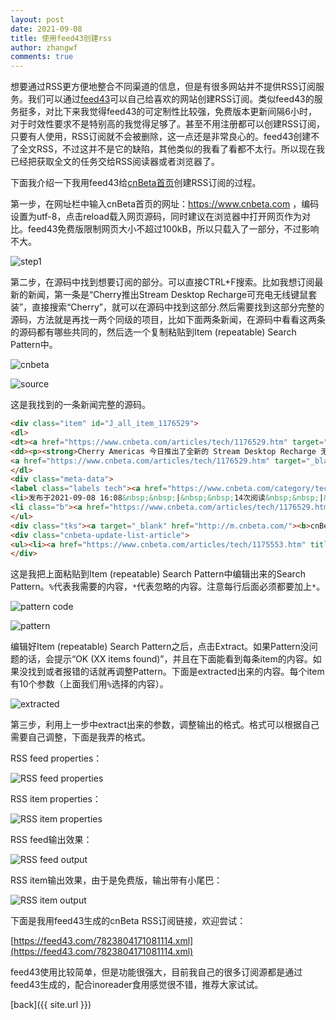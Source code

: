 ```yaml
---
layout: post
date: 2021-09-08
title: 使用feed43创建rss
author: zhangwf
comments: true
---
```


想要通过RSS更方便地整合不同渠道的信息，但是有很多网站并不提供RSS订阅服务。我们可以通过[feed43](https://feed43.com)可以自己给喜欢的网站创建RSS订阅。类似feed43的服务挺多，对比下来我觉得feed43的可定制性比较强，免费版本更新间隔6小时，对于时效性要求不是特别高的我觉得足够了。甚至不用注册都可以创建RSS订阅，只要有人使用，RSS订阅就不会被删除，这一点还是非常良心的。feed43创建不了全文RSS，不过这并不是它的缺陷，其他类似的我看了看都不太行。所以现在我已经把获取全文的任务交给RSS阅读器或者浏览器了。

下面我介绍一下我用feed43给[cnBeta首页](https://www.cnbeta.com)创建RSS订阅的过程。

第一步，在网址栏中输入cnBeta首页的网址：https://www.cnbeta.com ，编码设置为utf-8，点击reload载入网页源码，同时建议在浏览器中打开网页作为对比。feed43免费版限制网页大小不超过100kB，所以只载入了一部分，不过影响不大。

![step1](/assets/img/creat-rss-with-feed43/feed43-1.PNG)

第二步，在源码中找到想要订阅的部分。可以直接CTRL+F搜索。比如我想订阅最新的新闻，第一条是“Cherry推出Stream Desktop Recharge可充电无线键鼠套装”，直接搜索“Cherry”，就可以在源码中找到这部分.然后需要找到这部分完整的源码，方法就是再找一两个同级的项目，比如下面两条新闻，在源码中看看这两条的源码都有哪些共同的，然后选一个复制粘贴到Item (repeatable) Search Pattern中。

![cnbeta](/assets/img/creat-rss-with-feed43/feed43-2.PNG)

![source](/assets/img/creat-rss-with-feed43/feed43-3.PNG)

这是我找到的一条新闻完整的源码。

```html
<div class="item" id="J_all_item_1176529">
<dl>
<dt><a href="https://www.cnbeta.com/articles/tech/1176529.htm" target="_blank">Cherry推出Stream Desktop Recharge可充电无线键鼠套装</a></dt>
<dd><p><strong>Cherry Americas 今日推出了全新的 Stream Desktop Recharge 无线键鼠套装，可知其采用了镍氢充电电池，续航可达数月，非常适合家用 / 办公环境。</strong>作为全球外设市场的领导者之一，新品不仅具有 Cherry 一以贯之的卓越品质和耐用性，还采用了符合人体工程学的舒适设计，可让用户在日常工作中获得轻松的打字与鼠标移动体验。</p></dd>
<a href="https://www.cnbeta.com/articles/tech/1176529.htm" target="_blank"><img class="lazy" src="https://static.cnbetacdn.com/thumb/mini/article/2021/0908/a984323feb2f3fc.png"></a>
</dl>
<div class="meta-data">
<label class="labels tech"><a href="https://www.cnbeta.com/category/tech" target="_blank">科技</a></label> <ul class="status">
<li>发布于2021-09-08 16:08&nbsp;&nbsp;|&nbsp;&nbsp;14次阅读&nbsp;&nbsp;|&nbsp;&nbsp;0个意见</li>
<li class="b"><a href="https://www.cnbeta.com/articles/tech/1176529.htm" target="_blank">详细内容</a></li>
</ul>
<div class="tks"><a target="_blank" href="http://m.cnbeta.com/"><b>cnBeta.COM 移动版</b></a></div> </div>
<div class="cnbeta-update-list-article">
<ul><li><a href="https://www.cnbeta.com/articles/tech/1175553.htm" title="台铁宣布其电子客票开始支持Apple Pay支付" target="_blank">台铁宣布其电子客票开始支持Apple Pay支付</a></li><li><a href="https://www.cnbeta.com/articles/tech/1175551.htm" title="为吸引三星电子建170亿美元芯片厂 美得州泰勒市拟大规模减免财产税" target="_blank">为吸引三星电子建170亿美元芯片厂 美得州泰勒市拟大规模减免财产税</a></li><li><a href="https://hot.cnbeta.com/articles/game/1175549.htm" title="游戏工委：已有63家单位响应防止未成年人沉迷通知" target="_blank">游戏工委：已有63家单位响应防止未成年人沉迷通知</a></li></ul> </div>
</div>
```
这是我把上面粘贴到Item (repeatable) Search Pattern中编辑出来的Search Pattern。`%`代表我需要的内容，`*`代表忽略的内容。注意每行后面必须都要加上`*`。

![pattern code](/assets/img/creat-rss-with-feed43/feed43-10.PNG)

![pattern](/assets/img/creat-rss-with-feed43/feed43-4.PNG)

编辑好Item (repeatable) Search Pattern之后，点击Extract。如果Pattern没问题的话，会提示“OK (XX items found)”，并且在下面能看到每条item的内容。如果没找到或者报错的话就再调整Pattern。下面是extracted出来的内容。每个item有10个参数（上面我们用`%`选择的内容）。

![extracted](/assets/img/creat-rss-with-feed43/feed43-5.PNG)

第三步，利用上一步中extract出来的参数，调整输出的格式。格式可以根据自己需要自己调整，下面是我弄的格式。

RSS feed properties：

![RSS feed properties](/assets/img/creat-rss-with-feed43/feed43-6.PNG)

RSS item properties：

![RSS item properties](/assets/img/creat-rss-with-feed43/feed43-7.PNG)

RSS feed输出效果：

![RSS feed output](/assets/img/creat-rss-with-feed43/feed43-8.PNG)

RSS item输出效果，由于是免费版，输出带有小尾巴：

![RSS item output](/assets/img/creat-rss-with-feed43/feed43-9.PNG)

下面是我用feed43生成的cnBeta RSS订阅链接，欢迎尝试：

[https://feed43.com/7823804171081114.xml](https://feed43.com/7823804171081114.xml)

feed43使用比较简单，但是功能很强大，目前我自己的很多订阅源都是通过feed43生成的，配合inoreader食用感觉很不错，推荐大家试试。


[back]({{ site.url }})
